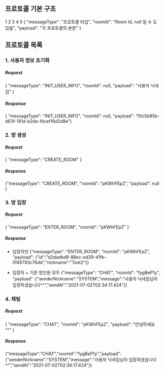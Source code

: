 ## 프로토콜 기본 구조

1
2
3
4
5
{
"messageType": "프로토콜 타입",
"roomId": "Room Id, null 일 수 도 있음",
"payload": "각 프로토콜의 본문"
}

## 프로토콜 목록

### 1. 사용자 정보 초기화

##### Request

{ "messageType": "INIT_USER_INFO", "roomId": null, "payload": "사용자 닉네임" }

##### Response

{ "messageType": "INIT_USER_INFO", "roomId": null, "payload": "f0c5b85b-d63f-181d-b2de-f4cef16d2d8e"}

### 2. 방 생성

##### Request

{ "messageType": "CREATE_ROOM" }

##### Response

{"messageType": "CREATE_ROOM", "roomId": "pKWhFEpZ", "payload": null }

### 3. 방 입장

##### Request

{ "messageType": "ENTER_ROOM", "roomId": "pKWhFEpZ" }

##### Response

- 입장자만
  {"messageType": "ENTER_ROOM", "roomId": "pKWhFEpZ", "payload": {"id":"d2dadbd8-88ec-ed39-41fb-0f46793c76dd","nickname":"Test2"}}

- 입장자 + 기존 방인원 모두
  {"messageType": "CHAT", "roomId": "fygBeP1y", "payload" :{"senderNickname":"SYSTEM","message":"사용자 닉네임님이 입장하셨습니다^^","sendAt":"2021-07-02T02:34:17.424"}}

### 4. 채팅

##### Request

{ "messageType": "CHAT", "roomId": "pKWhFEpZ", "payload": "안녕하세요^^" }

##### Response

{"messageType":"CHAT","roomId":"fygBeP1y","payload":{"senderNickname":"SYSTEM","message":"사용자 닉네임님이 입장하셨습니다^^","sendAt":"2021-07-02T02:34:17.424"}}

